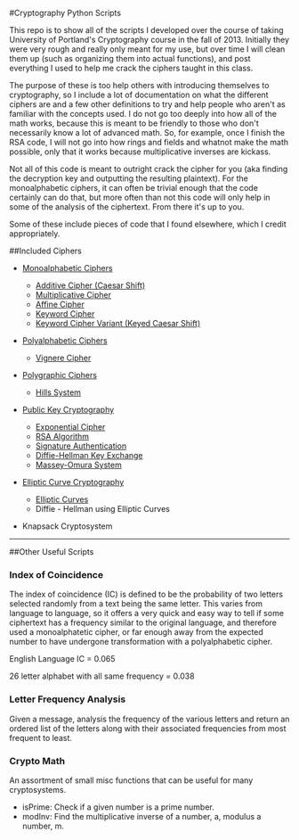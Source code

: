 #Cryptography Python Scripts

This repo is to show all of the scripts I developed over the course of taking University of Portland's Cryptography course in the fall of 2013.
Initially they were very rough and really only meant for my use, but over time I will clean them up (such as organizing them into actual functions), and post everything I used to help me crack the ciphers taught in this class.

The purpose of these is too help others with introducing themselves to cryptography, so I include a lot of documentation on what the different ciphers are and a few other definitions to try and help people who aren't as familiar with the concepts used.  I do not go too deeply into how all of the math works, because this is meant to be friendly to those who don't necessarily know a lot of advanced math.  So, for example, once I finish the RSA code, I will not go into how rings and fields and whatnot make the math possible, only that it works because multiplicative inverses are kickass.

Not all of this code is meant to outright crack the cipher for you (aka finding the decryption key and outputting the resulting plaintext).  For the monoalphabetic ciphers, it can often be trivial enough that the code certainly can do that, but more often than not this code will only help in some of the analysis of the ciphertext.
From there it's up to you.

Some of these include pieces of code that I found elsewhere, which I credit appropriately.

##Included Ciphers

* [Monoalphabetic Ciphers](https://github.com/MovieStiles/Cryptography/tree/master/Monoalphabetic#monoalphabetic-ciphers)
   * [Additive Cipher (Caesar Shift)](https://github.com/MovieStiles/Cryptography/tree/master/Monoalphabetic#caesar-shift)
   * [Multiplicative Cipher](https://github.com/MovieStiles/Cryptography/tree/master/Monoalphabetic#multiplicative-cipher)
   * [Affine Cipher](https://github.com/MovieStiles/Cryptography/tree/master/Monoalphabetic#affine-cipher)
   * [Keyword Cipher](https://github.com/MovieStiles/Cryptography/tree/master/Monoalphabetic#keyword-cipher)
   * [Keyword Cipher Variant (Keyed Caesar Shift)](https://github.com/MovieStiles/Cryptography/tree/master/Monoalphabetic#keyword-cipher-variant-keyed-caesar-shift)

* [Polyalphabetic Ciphers](https://github.com/MovieStiles/Cryptography/tree/master/Polyalphabetic#polyalphabetic-ciphers)
   * [Vignere Cipher](https://github.com/MovieStiles/Cryptography/tree/master/Polyalphabetic#vignere-cipher)

* [Polygraphic Ciphers](https://github.com/MovieStiles/Cryptography/tree/master/Polygraphic#polygraphic-ciphers)
   * [Hills System](https://github.com/MovieStiles/Cryptography/tree/master/Polygraphic#hills-system)

* [Public Key Cryptography](https://github.com/MovieStiles/Cryptography/tree/master/Public%20Key#public-key-cryptography)
   * [Exponential Cipher](https://github.com/MovieStiles/Cryptography/tree/master/Public%20Key#exponential-cipher)
   * [RSA Algorithm](https://github.com/MovieStiles/Cryptography/tree/master/Public%20Key#rsa-algorithm)
   * [Signature Authentication](https://github.com/MovieStiles/Cryptography/tree/master/Public%20Key#signature-authentication)
   * [Diffie-Hellman Key Exchange](https://github.com/MovieStiles/Cryptography/tree/master/Public%20Key#diffie-hellman-key-exchange)
   * [Massey-Omura System](https://github.com/MovieStiles/Cryptography/tree/master/Public%20Key#massey-omura-system)

* [Elliptic Curve Cryptography](https://github.com/MovieStiles/Cryptography/tree/master/Elliptic%20Curves#elliptic-curve-cryptography)
   * [Elliptic Curves](https://github.com/MovieStiles/Cryptography/tree/master/Elliptic%20Curves#elliptic-curves)
   * Diffie - Hellman using Elliptic Curves

* Knapsack Cryptosystem

---

##Other Useful Scripts

### Index of Coincidence

The index of coincidence (IC) is defined to be the probability of two letters selected randomly from a text being the same letter.
This varies from language to language, so it offers a very quick and easy way to tell if some ciphertext has a frequency similar to the original language, and therefore used a
monoalphatetic cipher, or far enough away from the expected number to have undergone transformation with a polyalphabetic cipher.

English Language IC = 0.065

26 letter alphabet with all same frequency = 0.038

### Letter Frequency Analysis

Given a message, analysis the frequency of the various letters and return an ordered list of the letters along with their associated frequencies from most frequent to least.

### Crypto Math

An assortment of small misc functions that can be useful for many cryptosystems.

* isPrime: Check if a given number is a prime number.
* modInv: Find the multiplicative inverse of a number, a, modulus a number, m.